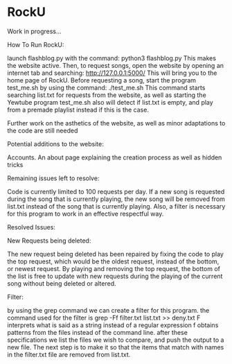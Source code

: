 # RockU

Work in progress...

How To Run RockU:

launch flashblog.py with the command:
python3 flashblog.py
This makes the website active.
Then, to request songs, open the website
by opening an internet tab and searching:
http://127.0.0.1:5000/
This will bring you to the home page of RockU.
Before requesting a song, start the program test_me.sh
by using the command:
./test_me.sh
This command starts searching list.txt for requests
from the website, as well as starting the Yewtube program
test_me.sh also will detect if list.txt is empty, and play
from a premade playlist instead if this is the case.

Further work on the asthetics of the website, as well
as minor adaptations to the code are still needed

Potential additions to the website:

Accounts.
An about page explaining the creation process as well as hidden tricks


Remaining issues left to resolve:

Code is currently limited to 100 requests per day.
If a new song is requested during the song that is 
currently playing, the new song will be removed from
list.txt instead of the song that is currently playing.
Also, a filter is necessary for this program to work in
an effective respectful way.


Resolved Issues:

New Requests being deleted:

The new request being deleted has been repaired by fixing the
code to play the top request, which would be the oldest
request, instead of the bottom, or newest request.  By
playing and removing the top request, the bottom of the list is free
to update with new requests during the playing of the current
song without being deleted or altered.

Filter:

by using the grep command we can create a filter for this program.
the command used for the filter is 
grep -Ff filter.txt list.txt >> deny.txt
F interprets what is said as a string instead of a regular expression
f obtains patterns from the files instead of the command line.
after these specifications we list the files we wish to compare, and 
push the output to a new file.  The next step is to make it so that the 
items that match with names in the filter.txt file are removed from list.txt.


